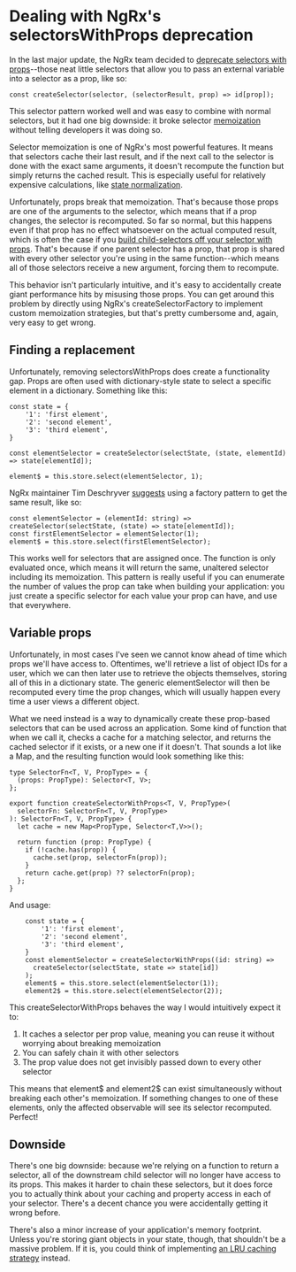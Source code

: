 # Dealing with NgRx's selectorsWithProps deprecation

In the last major update, the NgRx team decided to [deprecate selectors with props](https://github.com/ngrx/platform/issues/2980)--those neat little selectors that allow you to pass an external variable into a selector as a prop, like so:

```
const createSelector(selector, (selectorResult, prop) => id[prop]);
```

This selector pattern worked well and was easy to combine with normal selectors, but it had one big downside: it broke selector [memoization](https://en.wikipedia.org/wiki/Memoization) without telling developers it was doing so.

Selector memoization is one of NgRx's most powerful features. It means that selectors cache their last result, and if the next call to the selector is done with the exact same arguments, it doesn't recompute the function but simply returns the cached result. This is especially useful for relatively expensive calculations, like [state normalization](https://medium.com/@timdeschryver/ngrx-normalizing-state-d3960a86a3aa).

Unfortunately, props break that memoization. That's because those props are one of the arguments to the selector, which means that if a prop changes, the selector is recomputed. So far so normal, but this happens even if that prop has no effect whatsoever on the actual computed result, which is often the case if you [build child-selectors off your selector with props](https://github.com/ngrx/platform/issues/2862). That's because if one parent selector has a prop, that prop is shared with every other selector you're using in the same function--which means all of those selectors receive a new argument, forcing them to recompute.

This behavior isn't particularly intuitive, and it's easy to accidentally create giant performance hits by misusing those props. You can get around this problem by directly using NgRx's createSelectorFactory to implement custom memoization strategies, but that's pretty cumbersome and, again, very easy to get wrong.

## Finding a replacement

Unfortunately, removing selectorsWithProps does create a functionality gap. Props are often used with dictionary-style state to select a specific element in a dictionary. Something like this:

```
const state = {
    '1': 'first element',
    '2': 'second element',
    '3': 'third element',
}

const elementSelector = createSelector(selectState, (state, elementId) => state[elementId]);

element$ = this.store.select(elementSelector, 1);
```

NgRx maintainer Tim Deschryver [suggests](https://github.com/ngrx/platform/issues/2980) using a factory pattern to get the same result, like so:

```
const elementSelector = (elementId: string) => createSelector(selectState, (state) => state[elementId]);
const firstElementSelector = elementSelector(1);
element$ = this.store.select(firstElementSelector);
```

This works well for selectors that are assigned once. The function is only evaluated once, which means it will return the same, unaltered selector including its memoization. This pattern is really useful if you can enumerate the number of values the prop can take when building your application: you just create a specific selector for each value your prop can have, and use that everywhere. 

## Variable props

Unfortunately, in most cases I've seen we cannot know ahead of time which props we'll have access to. Oftentimes, we'll retrieve a list of object IDs for a user, which we can then later use to retrieve the objects themselves, storing all of this in a dictionary state. The generic elementSelector will then be recomputed every time the prop changes, which will usually happen every time a user views a different object. 

What we need instead is a way to dynamically create these prop-based selectors that can be used across an application. Some kind of function that when we call it, checks a cache for a matching selector, and returns the cached selector if it exists, or a new one if it doesn't. That sounds a lot like a Map, and the resulting function would look something like this:

```
type SelectorFn<T, V, PropType> = {
  (props: PropType): Selector<T, V>;
};

export function createSelectorWithProps<T, V, PropType>(
  selectorFn: SelectorFn<T, V, PropType>
): SelectorFn<T, V, PropType> {
  let cache = new Map<PropType, Selector<T,V>>();

  return function (prop: PropType) {
    if (!cache.has(prop)) {
      cache.set(prop, selectorFn(prop));
    }
    return cache.get(prop) ?? selectorFn(prop);
  };
}
```
And usage: 
```
    const state = {
        '1': 'first element',
        '2': 'second element',
        '3': 'third element',
    }
    const elementSelector = createSelectorWithProps((id: string) =>
      createSelector(selectState, state => state[id])
    );
    element$ = this.store.select(elementSelector(1));
    element2$ = this.store.select(elementSelector(2));
```
This createSelectorWithProps behaves the way I would intuitively expect it to:
1. It caches a selector per prop value, meaning you can reuse it without worrying about breaking memoization
2. You can safely chain it with other selectors
3. The prop value does not get invisibly passed down to every other selector

This means that element$ and element2$ can exist simultaneously without breaking each other's memoization. If something changes to one of these elements, only the affected observable will see its selector recomputed. Perfect!
## Downside

There's one big downside: because we're relying on a function to return a selector, all of the downstream child selector will no longer have access to its props. This makes it harder to chain these selectors, but it does force you to actually think about your caching and property access in each of your selector. There's a decent chance you were accidentally getting it wrong before.

There's also a minor increase of your application's memory footprint. Unless you're storing giant objects in your state, though, that shouldn't be a massive problem. If it is, you could think of implementing [an LRU caching strategy](https://en.wikipedia.org/wiki/Cache_replacement_policies#LRU) instead.
